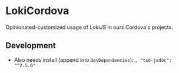 # LokiCordova
Opinionated-customized usage of LokiJS in ours Cordova's projects.


## Development
- Also needs install (append into `devDependencies`): `, "tsd-jsdoc": "^2.5.0"`